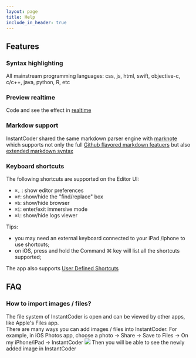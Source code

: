 ```yaml
---
layout: page
title: Help
include_in_header: true
---
```


## Features

### Syntax highlighting
All mainstream programming languages: css, js, html, swift, objective-c, c/c++, java, python, R, etc

### Preview realtime
Code and see the effect in [realtime](/InstantCoder/realtime/)

### Markdow support
InstantCoder shared the same markdown parser engine with [marknote](https://marknoteapp.com/) which supports not only the full
[Github flavored markdown featuers](https://marknoteapp.com/doc/Markdown%20Quick%20Reference) but also [extended markdown syntax](https://marknoteapp.com/doc/extended%20markdown) 

### Keyboard shortcuts

The following shortcuts are supported on the Editor UI:   
- `⌘,` : show editor preferences
- `⌘f`: show/hide the "find/replace" box
- `⌘b`: show/hide browser
- `⌘i`: enter/exit immersive mode
- `⌘l`: show/hide logs viewer

Tips: 
- you may need an external keyboard connected to your iPad /iphone to use shortcuts;
- on iOS, press and hold the Command ⌘ key will list all the shortcuts supported;

The app also supports [User Defined Shortcuts](../user-defined-shortcuts/)


## FAQ
### How to import images / files?

The file system of InstantCoder is open and can be viewed by other apps, like Apple's Files app.   
There are many ways you can add images / files into InstantCoder. 
For example, in iOS Photos app, choose a photo -> Share -> Save to Files -> On my iPhone/iPad -> InstantCoder
![](/InstantCoder/assets/images/import-image.png)
Then you will be able to see the newly added image in InstantCoder
